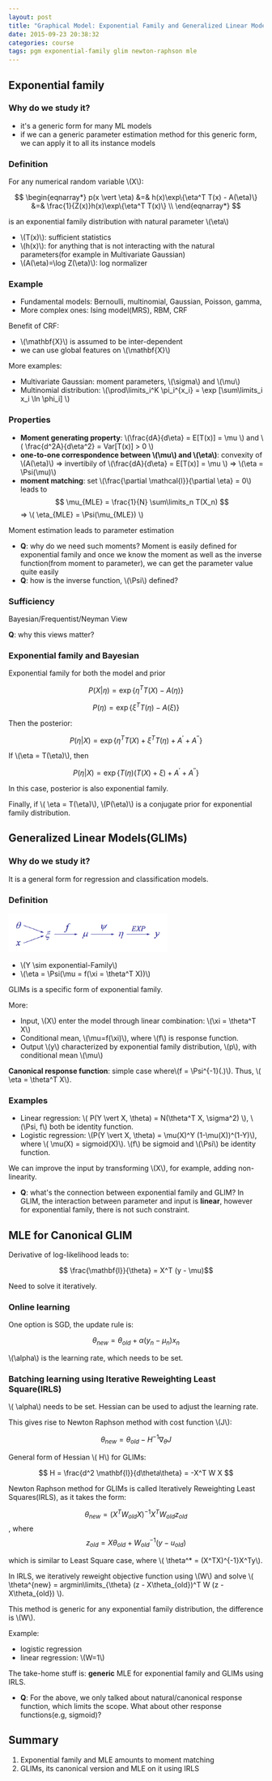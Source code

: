 ```yaml
---
layout: post
title: "Graphical Model: Exponential Family and Generalized Linear Models"
date: 2015-09-23 20:38:32
categories: course
tags: pgm exponential-family glim newton-raphson mle
---
```


## Exponential family

### Why do we study it?

- it's a generic form for many ML models
- if we can a generic parameter estimation method for this generic form, we can apply it to all its instance models

### Definition

For any numerical random variable \\(X\\):

$$
\begin{eqnarray*}
p(x \vert \eta)
&=&
h(x)\exp\{\eta^T T(x) - A(\eta)\}
&=&
\frac{1}{Z(x)}h(x)\exp\{\eta^T T(x)\} \\
\end{eqnarray*}
$$

is an exponential family distribution with natural parameter \\(\eta\\)

- \\(T(x)\\): sufficient statistics
- \\(h(x)\\): for anything that is not interacting with the natural parameters(for example in Multivariate Gaussian)
- \\(A(\eta)=\log Z(\eta)\\): log normalizer

### Example

- Fundamental models: Bernoulli, multinomial, Gaussian, Poisson, gamma,
- More complex ones: Ising model(MRS), RBM, CRF

Benefit of CRF:

- \\(\mathbf{X}\\) is assumed to be inter-dependent
- we can use global features on \\(\mathbf{X}\\)

More examples:

- Multivariate Gaussian: moment parameters, \\(\sigma\\) and \\(\mu\\)
- Multinomial distribution: \\(\prod\limits_i^K \pi_i^{x_i} = \exp [\sum\limits_i x_i \ln \phi_i] \\)

### Properties

- **Moment generating property**: \\(\frac{dA}{d\eta} = E[T(x)] = \mu \\) and \\( \frac{d^2A}{d\eta^2} = Var[T(x)] > 0 \\)
- **one-to-one correspondence between \\(\mu\\) and \\(\eta\\)**: convexity of \\(A(\eta)\\)  => invertibily of \\(\frac{dA}{d\eta} = E[T(x)] = \mu \\) => \\(\eta = \Psi(\mu)\\)
- **moment matching**: set \\(\frac{\partial \mathcal{l}}{\partial \eta} = 0\\) leads to $$ \mu_{MLE} = \frac{1}{N} \sum\limits_n T(X_n) $$ => \\( \eta_{MLE} = \Psi(\mu_{MLE}) \\)

Moment estimation leads to parameter estimation


- **Q**: why do we need such moments?
   Moment is easily defined for exponential family and once we know the moment as well as the inverse function(from moment to parameter), we can get the parameter value quite easily
- **Q**: how is the inverse function, \\(\Psi\\) defined?

### Sufficiency

Bayesian/Frequentist/Neyman View

**Q**: why this views matter?

### Exponential family and Bayesian

Exponential family for both the model and prior

$$ P(X \vert \eta) = \exp \{\eta^T T(X) - A(\eta)\}$$

$$ P( \eta) = \exp \{\xi^T T(\eta) - A(\xi)\}$$

Then the posterior:

$$ P(\eta \vert X) = \exp \{\eta^T T(X) + \xi^T T(\eta) + A^{'} + A^{''}\}$$

If \\(\eta = T(\eta)\\), then

$$ P(\eta \vert X) = \exp \{T(\eta)(T(X) + \xi) + A^{'} + A^{''}\} $$

In this case, posterior is also exponential family.

Finally, if \\( \eta = T(\eta)\\),  \\(P(\eta)\\) is a conjugate prior for exponential family distribution.

## Generalized Linear Models(GLIMs)

### Why do we study it?

It is a general form for regression and classification models.

### Definition

![GLIMs framework](/assets/images/pgm/glims-framework.png)

- \\(Y \sim exponential-Family\\)
- \\(\eta = \Psi(\mu = f(\xi = \theta^T X))\\)

GLIMs is a specific form of exponential family.

More:

- Input, \\(X\\) enter the model through linear combination: \\(\xi = \theta^T X\\)
- Conditional mean, \\(\mu=f(\xi)\\), where \\(f\\) is response function.
- Output \\(y\\) characterized by exponential family distribution, \\(p\\), with conditional mean \\(\mu\\)

**Canonical response function**: simple case where\\(f = \Psi^{-1}(.)\\). Thus, \\( \eta = \theta^T X\\).

### Examples

- Linear regression: \\( P(Y \vert X, \theta) = N(\theta^T X, \sigma^2) \\), \\(\Psi, f\\) both be identity function.
- Logistic regression: \\(P(Y \vert X, \theta) = \mu(X)^Y (1-\mu(X))^(1-Y)\\), where \\( \mu(X) = sigmoid(X)\\). \\(f\\) be sigmoid and \\(\Psi\\) be identity function.


We can improve the input by transforming \\(X\\), for example, adding non-linearity.

- **Q**: what's the connection between exponential family and GLIM?
  In GLIM, the interaction between parameter and input is **linear**, however for exponential family, there is not such constraint.

## MLE for Canonical GLIM 

Derivative of log-likelihood leads to:

$$ \frac{\mathbf{l}}{\theta} = X^T (y - \mu)$$

Need to solve it iteratively.


### Online learning

One option is SGD, the update rule is:

$$ \theta_{new} = \theta_{old} + \alpha (y_n - \mu_n)x_n $$

\\(\alpha\\) is the learning rate, which needs to be set.

### Batching learning using Iterative Reweighting Least Square(IRLS)

\\( \alpha\\) needs to be set. Hessian can be used to adjust the learning rate.

This gives rise to Newton Raphson method with cost function \\(J\\):

$$ \theta_{new} = \theta_{old} - H^{-1} \nabla_{\theta} J$$

General form of Hessian \\( H\\) for GLIMs:

$$ H = \frac{d^2 \mathbf{l}}{d\theta\theta} = -X^T W X $$

Newton Raphson method for GLIMs is called Iteratively Reweighting Least Squares(IRLS), as it takes the form:

$$ \theta_{new} = (X^TW_{old}X)^{-1}X^TW_{old}z_{old}$$, where $$ z_{old} = X \theta_{old} + W_{old}^{-1}(y-u_{old})$$


which is similar to Least Square case, where \\( \theta^* = (X^TX)^{-1}X^Ty\\).

In IRLS, we iteratively reweight objective function using \\(W\\) and solve \\( \theta^{new} = argmin\limits_{\theta} (z - X\theta_{old})^T W (z - X\theta_{old}) \\).

This method is generic for any exponential family distribution, the difference is \\(W\\).

Example:

- logistic regression
- linear regression: \\(W=1\\)

The take-home stuff is: **generic** MLE for exponential family and GLIMs using IRLS.


- **Q**: For the above, we only talked about natural/canonical response function, which limits the scope. What about other response functions(e.g, sigmoid)?

## Summary

1. Exponential family and MLE amounts to moment matching
2. GLIMs, its canonical version and MLE on it using IRLS 

